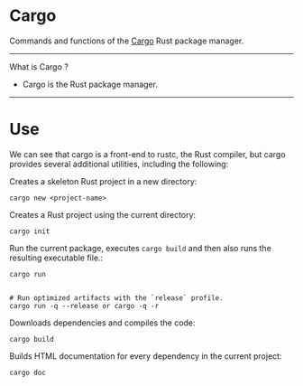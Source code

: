 # Cargo

Commands and functions of the [Cargo](https://doc.rust-lang.org/cargo/index.html) Rust package manager.

-----------------------------

What is Cargo ?
* Cargo is the Rust package manager. 
-----------------------------

# Use

We can see that cargo is a front-end to rustc, the Rust compiler, but cargo provides several additional utilities, including the following:

Creates a skeleton Rust project in a new directory:
```
cargo new <project-name>
```

Creates a Rust project using the current directory:
```
cargo init
```

Run the current package, executes `cargo build` and then also runs the resulting executable file.:
```
cargo run


# Run optimized artifacts with the `release` profile.
cargo run -q --release or cargo -q -r
```

Downloads dependencies and compiles the code:
```
cargo build
```

Builds HTML documentation for every dependency in the current project:
```
cargo doc
```